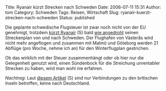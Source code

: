 Title: Ryanair kürzt Strecken nach Schweden
Date: 2006-07-11 15:31
Author: tom
Category: Schweden
Tags: Reisen, Wirtschaft
Slug: ryanair-kuerzt-strecken-nach-schweden
Status: published

Die geplante schwedische Flugsteuer ist zwar noch nicht von der EU
genehmigt, trotzdem [kürzt
Ryanair](http://www.sr.se/cgi-bin/vastmanland/nyheter/artikel.asp?Artikel=896880)
(S) bald [wie
angedroht](http://www.fiket.de/2006/06/12/weniger-ryanair-fluege-nach-schweden/)
seinen Streckenplan von und nach Schweden. Der Flughafen von Västerås
wird nicht mehr angeflogen und zusammen mit Malmö und Göteborg werden 21
Abflüge (pro Woche, nehme ich an) für den Winterflugplan gestrichen.

Ob das wirklich mit der Steuer zusammenhängt oder ob hier nur die
Gelegenheit genutzt wird, einen Sündenbock für die Streichung
unrentabler Strecken zu haben, wird man wohl nie erfahren.

*Nachtrag*: Laut [diesem
Artikel](http://www.sr.se/Ekot/artikel.asp?artikel=896960) (S) sind nur
Verbindungen zu den britischen Inseln betroffen, keine nach Deutschland.

